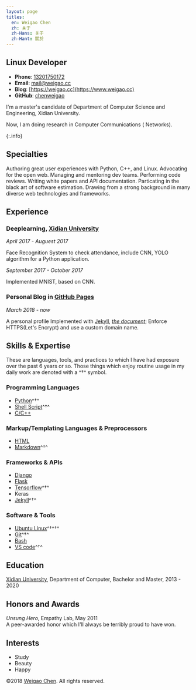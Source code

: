 ```yaml
---
layout: page
titles:
  en: Weigao Chen
  zh: 关于
  zh-Hans: 关于
  zh-Hant: 關於
---
```


Linux Developer
-------------------------



- **Phone**: [13201750172](tel://13201750172)
- **Email**: <mail@weigao.cc>
- **Blog**: [https://weigao.cc](https://www.weigao.cc)
- **GitHub**: [chenweigao](https://github.com/chenweigao)

I'm a master's candidate of Department of Computer Science and Engineering, Xidian University. 

Now, I am doing research in Computer Communications ( Networks).

{:.info}


Specialties
-------

Authoring great user experiences with Python, C++, and Linux. Advocating for the open web. Managing and mentoring dev teams. Performing code reviews.
Writing white papers and API documentation. Particating in the black art of software estimation. Drawing from a strong background in many diverse web technologies and frameworks.


Experience
-------

### **Deeplearning**, [Xidian University](http://www.xidian.edu.cn/)

*April 2017 - Auguest 2017*

Face Recognition System to check attendance, include CNN, YOLO algorithm for a Python application.

*September  2017 - October 2017*

Implemented MNIST, based on CNN.

### **Personal Blog** in [GitHub Pages](https://pages.github.com/)

*March 2018 - now*

A personal profile Implemented with [Jekyll](https://jekyllrb.com/), [*the document*](https://www.weigao.cc/2018/02/02/jekyll.html); Enforce HTTPS(Let's Encrypt) and use a custom domain name.

Skills & Expertise
------------------

These are languages, tools, and practices to which I have had exposure over the
past 6 years or so. Those things which enjoy routine usage in my daily work are
denoted with a ^†^ symbol.

### Programming Languages

- [Python](https://www.weigao.cc/all?tag=Python)^†^
- [Shell Script](https://github.com/chenweigao/_code/tree/master/Test_Shell)^†^
- [C/C++](https://www.weigao.cc/2018/04/19/newcpp.html)

### Markup/Templating Languages & Preprocessors

- [HTML](http://developers.whatwg.org)
- [Markdown](http://daringfireball.net/projects/markdown)^†^

### Frameworks & APIs

- [Django](https://github.com/chenweigao/djangosite)
- [Flask](https://www.weigao.cc/2018/04/13/flask.html)
- [Tensorflow](https://www.weigao.cc/all?tag=Deeplearning)^†^
- Keras
- [Jekyll](https://www.weigao.cc/2018/02/02/jekyll.html)^†^

### Software & Tools

- [Ubuntu Linux](https://www.weigao.cc/all?tag=Linux)^†^†^
- [Git](https://www.weigao.cc/2018/02/01/git.html)^†^
- [Bash](https://www.weigao.cc/2018/03/31/shell)
- [VS code](https://code.visualstudio.com/)^†^


Education
-------

[Xidian University](http://www.xidian.edu.cn/), Department of Computer, Bachelor and Master, 2013 - 2020 


Honors and Awards
-----------------

*Unsung Hero*, Empathy Lab, May 2011    
A peer-awarded honor which I'll always be terribly proud to have won.


Interests
---------

- Study
- Beauty
- Happy

©2018 [Weigao Chen](http://weigao.cc). All rights reserved. 